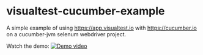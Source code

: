 # visualtest-cucumber-example
A simple example of using https://app.visualtest.io with https://cucumber.io on a cucumber-jvm selenum webdriver project.

Watch the demo:
[![Demo video](https://img.youtube.com/vi/sXsifqUUv1w/0.jpg)](https://www.youtube.com/watch?v=sXsifqUUv1w)
